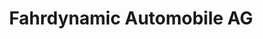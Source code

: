 ---
title: "Fahrdynamic Automobile AG"
url: /daeniken/fahrdynamic-automobile-ag/
shop: Autowerkstatt
---